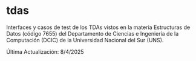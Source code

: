 # tdas
Interfaces y casos de test de los TDAs vistos en la materia Estructuras de Datos (código 7655) del Departamento de Ciencias e Ingeniería de la Computación (DCIC) de la Universidad Nacional del Sur (UNS).


Última Actualización: 8/4/2025
